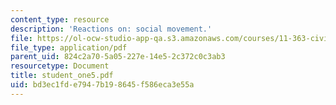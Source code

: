 ```yaml
---
content_type: resource
description: 'Reactions on: social movement.'
file: https://ol-ocw-studio-app-qa.s3.amazonaws.com/courses/11-363-civil-society-and-the-environment-spring-2005/bd3ec1fde7947b198645f586eca3e55a_student_one5.pdf
file_type: application/pdf
parent_uid: 824c2a70-5a05-227e-14e5-2c372c0c3ab3
resourcetype: Document
title: student_one5.pdf
uid: bd3ec1fd-e794-7b19-8645-f586eca3e55a
---
```


